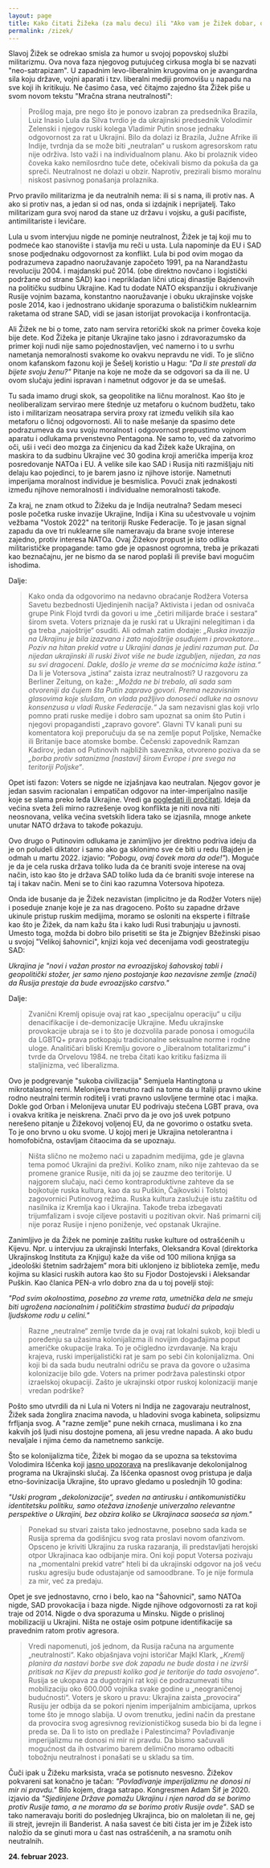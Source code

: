 ```yaml
---
layout: page
title: Kako čitati Žižeka (za malu decu) ili "Ako vam je Žižek dobar, onda ništa"
permalink: /zizek/
---
```


Slavoj Žižek se odrekao smisla za humor u svojoj popovskoj službi militarizmu. Ova nova faza njegovog putujućeg cirkusa mogla bi se nazvati "neo-satrapizam". U zapadnim levo-liberalnim krugovima on je avangardna sila koju države, vojni aparati i tzv. liberalni mediji promovišu u napadu na sve koji ih kritikuju. 
Ne časimo časa, već čitajmo zajedno šta Žižek piše u svom novom tekstu "Mračna strana neutralnosti":
  
>Prošlog maja, pre nego što je ponovo izabran za predsednika Brazila, Luiz Inasio Lula da Silva tvrdio je da ukrajinski predsednik Volodimir Zelenski i njegov ruski kolega Vladimir Putin snose jednaku odgovornost za rat u Ukrajini. Bilo da dolazi iz Brazila, Južne Afrike ili Indije, tvrdnja da se može biti „neutralan“ u ruskom agresorskom ratu nije održiva. Isto važi i na individualnom planu. Ako bi prolaznik video čoveka kako nemilosrdno tuče dete, očekivali bismo da pokuša da ga spreči. Neutralnost ne dolazi u obzir. Naprotiv, prezirali bismo moralnu niskost pasivnog ponašanja prolaznika.  

Prvo pravilo militarizma je da neutralnih nema: ili si s nama, ili protiv nas. A ako si protiv nas, a jedan si od nas, onda si izdajnik i neprijatelj. Tako militarizam gura svoj narod da stane uz državu i vojsku, a guši pacifiste, antimilitariste i levičare.
  
Lula u svom intervjuu nigde ne pominje neutralnost, Žižek je taj koji mu to podmeće kao stanovište i stavlja mu reči u usta. Lula napominje da EU i SAD snose podjednaku odgovornost za konflikt. Lula bi pod ovim mogao da podrazumeva zapadno naoružavanje započeto 1991, pa na Narandžastu revoluciju 2004. i majdanski puč 2014. (obe direktno novčano i logistički podržane od strane SAD) kao i neprikladan lični uticaj dinastije Bajdenovih na političku sudbinu Ukrajine. Kad tu dodate NATO ekspanziju i okruživanje Rusije vojnim bazama, konstantno naoružavanje i obuku ukrajinske vojske posle 2014, kao i jednostrano ukidanje sporazuma o balističkim nuklearnim raketama od strane SAD, vidi se jasan istorijat provokacija i konfrontacija. 
  
Ali Žižek ne bi o tome, zato nam servira retorički skok na primer čoveka koje bije dete. Kod Žižeka je pitanje Ukrajine tako jasno i zdravorazumsko da primer koji nudi nije samo pojednostavljen, već namerno i to u svrhu nametanja nemoralnosti svakome ko ovakvu nepravdu ne vidi. To je slično onom kafanskom fazonu koji je Šešelj koristio u Hagu: _"Da li ste prestali da bijete svoju ženu?"_ Pitanje na koje ne može da se odgovori sa da ili ne. U ovom slučaju jedini ispravan i nametnut odgovor je da se umešaš.
  
Tu sada imamo drugi skok, sa geopolitike na ličnu moralnost. Kao što je neoliberalizam servirao mere štednje uz metaforu o kućnom budžetu, tako isto i militarizam neosatrapa servira proxy rat između velikih sila kao metaforu o ličnoj odgovornosti. Ali to naše mešanje da spasimo dete podrazumeva da svu svoju moralnost i odgovornost prepustimo vojnom aparatu i odlukama prvenstevno Pentagona. Ne samo to, već da zatvorimo oči, uši i veći deo mozga za činjenicu da kad Žižek kaže Ukrajina, on maskira to da sudbinu Ukrajine već 30 godina kroji američka imperija kroz posredovanje NATOa i EU. A velike sile kao SAD i Rusija niti razmišljaju niti delaju kao pojedinci, to je barem jasno iz njihove istorije. Nametnuti imperijama moralnost individue je besmislica. Povući znak jednakosti između njihove nemoralnosti i individualne nemoralnosti takođe. 
  
Za kraj, ne znam otkud to Žižeku da je Indija neutralna? Sedam meseci posle početka ruske invazije Ukrajine, Indija i Kina su učestvovale u vojnim vežbama "Vostok 2022" na teritoriji Ruske Federacije. To je jasan signal zapadu da ove tri nuklearne sile nameravaju da brane svoje interese zajedno, protiv interesa NATOa. Ovaj Žižekov propust je isto odlika militarističke propagande: tamo gde je opasnost ogromna, treba je prikazati kao beznačajnu, jer ne bismo da se narod poplaši ili previše bavi mogućim ishodima.
  
Dalje:
  
>Kako onda da odgovorimo na nedavno obraćanje Rodžera Votersa Savetu bezbednosti Ujedinjenih nacija? Aktivista i jedan od osnivača grupe Pink Flojd tvrdi da govori u ime „četiri milijarde braće i sestara“ širom sveta. Voters priznaje da je ruski rat u Ukrajini nelegitiman i da ga treba „najoštrije“ osuditi. Ali odmah zatim dodaje: _„Ruska invazija na Ukrajinu je bila izazvana i zato najoštrije osuđujem i provokatore… Poziv na hitan prekid vatre u Ukrajini danas je jedini razuman put. Da nijedan ukrajinski ili ruski život više ne bude izgubljen, nijedan, za nas su svi dragoceni. Dakle, došlo je vreme da se moćnicima kaže istina.“_ Da li je Votersova „istina“ zaista izraz neutralnosti? U razgovoru za Berliner Zeitung, on kaže: _„Možda ne bi trebalo, ali sada sam otvoreniji da čujem šta Putin zapravo govori. Prema nezavisnim glasovima koje slušam, on vlada pažljivo donoseći odluke na osnovu konsenzusa u vladi Ruske Federacije.“_ Ja sam nezavisni glas koji vrlo pomno prati ruske medije i dobro sam upoznat sa onim što Putin i njegovi propagandisti „zapravo govore“. Glavni TV kanali puni su komentatora koji preporučuju da se na zemlje poput Poljske, Nemačke ili Britanije bace atomske bombe. Čečenski zapovednik Ramzan Kadirov, jedan od Putinovih najbližih saveznika, otvoreno poziva da se _„borba protiv satanizma [nastavi] širom Evrope i pre svega na teritoriji Poljske“_.    
  
Opet isti fazon: Voters se nigde ne izjašnjava kao neutralan. Njegov govor je jedan sasvim racionalan i empatičan odgovor na inter-imperijalno nasilje koje se slama preko leđa Ukrajine. Vredi ga [pogledati ili pročitati](https://consortiumnews.com/2023/02/07/watch-roger-waters-at-un-security-council-on-ukraine/). Ideja da većina sveta želi mirno razrešenje ovog konflikta je niti nova niti neosnovana, velika većina svetskih lidera tako se izjasnila, mnoge ankete unutar NATO država to takođe pokazuju. 
  
Ovo drugo o Putinovim odlukama je zanimljivo jer direktno podriva ideju da je on poludeli diktator i samo ako ga sklonimo sve će biti u redu (Bajden je odmah u martu 2022. izjavio: _"Pobogu, ovaj čovek mora da ode!"_). Moguće je da je cela ruska država toliko luda da će braniti svoje interese na ovaj način, isto kao što je država SAD toliko luda da će braniti svoje interese na taj i takav način. Meni se to čini kao razumna Votersova hipoteza. 
  
Onda ide busanje da je Žižek nezavistan (implicitno je da Rodžer Voters nije) i poseduje znanje koje je za nas dragoceno. Pošto su zapadne države ukinule pristup ruskim medijima, moramo se osloniti na eksperte i filtraše kao što je Žižek, da nam kažu šta i kako ludi Rusi trabunjaju u javnosti. Umesto toga, možda bi dobro bilo prisetiti se šta je Zbignjev Bžežinski pisao u svojoj "Velikoj šahovnici", knjizi koja već decenijama vodi geostrategiju SAD: 

_Ukrajina je "novi i važan prostor na evroazijskoj šahovskoj tabli i geopolitički stožer, jer samo njeno postojanje kao nezavisne zemlje (znači) da Rusija prestaje da bude evroazijsko carstvo."_  
  
Dalje:  

>Zvanični Kremlj opisuje ovaj rat kao „specijalnu operaciju“ u cilju denacifikacije i de-demonizacije Ukrajine. Među ukrajinske provokacije ubraja se i to što je dozvolila parade ponosa i omogućila da LGBTQ+ prava potkopaju tradicionalne seksualne norme i rodne uloge. Analitičari bliski Kremlju govore o „liberalnom totalitarizmu“ i tvrde da Orvelovu 1984. ne treba čitati kao kritiku fašizma ili staljinizma, već liberalizma.  
  
Ovo je podgrevanje "sukoba civilizacija" Semjuela Hantingtona u mikrotalasnoj rerni. Melonijeva trenutno radi na tome da u Italiji pravno ukine rodno neutralni termin roditelj i vrati pravno uslovljene termine otac i majka. Dokle god Orban i Melonijeva unutar EU podrivaju stečena LGBT prava, ova i ovakva kritika je neiskrena. Znači prvo da je ovo još uvek potpuno nerešeno pitanje u Žižekovoj voljenoj EU, da ne govorimo o ostatku sveta. To je ono brvno u oku svome. U kojoj meri je Ukrajina netolerantna i homofobična, ostavljam čitaocima da se upoznaju.

>Ništa slično ne možemo naći u zapadnim medijima, gde je glavna tema pomoć Ukrajini da preživi. Koliko znam, niko nije zahtevao da se promene granice Rusije, niti da joj se zauzme deo teritorije. U najgorem slučaju, naći ćemo kontraproduktivne zahteve da se bojkotuje ruska kultura, kao da su Puškin, Čajkovski i Tolstoj zagovornici Putinovog režima. Ruska kultura zaslužuje istu zaštitu od nasilnika iz Kremlja kao i Ukrajina. Takođe treba izbegavati trijumfalizam i svoje ciljeve postaviti u pozitivan okvir. Naš primarni cilj nije poraz Rusije i njeno poniženje, već opstanak Ukrajine.  
  
Zanimljivo je da Žižek ne pominje zaštitu ruske kulture od ostrašćenih u Kijevu. Npr. u intervjuu za ukrajinski Interfaks, Oleksandra Koval (direktorka Ukrajinskog Instituta za Knjigu) kaže da više od 100 miliona knjiga sa „ideološki štetnim sadržajem” mora biti uklonjeno iz biblioteka zemlje, među kojima su klasici ruskih autora kao što su Fjodor Dostojevski i Aleksandar Puškin. Kao članica PEN-a vrlo dobro zna da u toj povelji stoji: 
  
_"Pod svim okolnostima, posebno za vreme rata, umetnička dela ne smeju biti ugrožena nacionalnim i političkim strastima budući da pripadaju ljudskome rodu u celini."_  
  
>Razne „neutralne“ zemlje tvrde da je ovaj rat lokalni sukob, koji bledi u poređenju sa užasima kolonijalizma ili novijim događajima poput američke okupacije Iraka. To je očigledno izvrdavanje. Na kraju krajeva, ruski imperijalistički rat je sam po sebi čin kolonijalizma. Oni koji bi da sada budu neutralni odriču se prava da govore o užasima kolonizacije bilo gde. Voters na primer podržava palestinski otpor izraelskoj okupaciji. Zašto je ukrajinski otpor ruskoj kolonizaciji manje vredan podrške?  
  
Pošto smo utvrdili da ni Lula ni Voters ni Indija ne zagovaraju neutralnost, Žižek sada žonglira znacima navoda, u hladovini svoga kabineta, solipsizmu frfljanja svog. A "razne zemlje" pune nekih crnaca, muslimana i ko zna kakvih još ljudi nisu dostojne pomena, ali jesu vredne napada. A ako budu nevaljale i njima ćemo da nametnemo sankcije. 
  
Što se kolonijalizma tiče, Žižek bi mogao da se upozna sa tekstovima Volodimira Iščenka koji [jasno upozorava](https://newleftreview.org/issues/ii138/articles/volodymyr-ishchenko-ukrainian-voices) na preslikavanje dekolonijalnog programa na Ukrajinski slučaj. Za Iščenka opasnost ovog pristupa je dalja etno-šovinizacija Ukrajine, što upravo gledamo u poslednjih 10 godina:

_"Uski program „dekolonizacije“, sveden na antirusku i antikomunističku identitetsku politiku, samo otežava iznošenje univerzalno relevantne perspektive o Ukrajini, bez obzira koliko se Ukrajinaca saoseća sa njom."_  
  
>Ponekad su stvari zaista tako jednostavne, posebno sada kada se Rusija sprema da godišnjicu svog rata proslavi novom ofanzivom. Opsceno je kriviti Ukrajinu za ruska razaranja, ili predstavljati herojski otpor Ukrajinaca kao odbijanje mira. Oni koji poput Votersa pozivaju na „momentalni prekid vatre“ hteli bi da ukrajinski odgovor na još veću rusku agresiju bude odustajanje od samoodbrane. To je nije formula za mir, već za predaju.  
  
Opet je sve jednostavno, crno i belo, kao na "Šahovnici", samo NATOa nigde, SAD provokacija i baza nigde. Nigde njihove odgovornosti za rat koji traje od 2014. Nigde o dva sporazuma u Minsku. Nigde o prislinoj mobilizaciji u Ukrajini. Ništa ne ostaje osim potpune identifikacije sa pravednim ratom protiv agresora.
  
>Vredi napomenuti, još jednom, da Rusija računa na argumente „neutralnosti“. Kako objašnjava vojni istoričar Majkl Klark, _„Kremlj planira da nastavi borbe sve dok zapadu ne bude dosta i ne izvrši pritisak na Kijev da prepusti koliko god je teritorije do tada osvojeno“_. Rusija se ukopava za dugotrajni rat koji će podrazumevati tihu mobilizaciju oko 600.000 vojnika svake godine u „neograničenoj budućnosti“. Voters je skoro u pravu: Ukrajina zaista „provocira“ Rusiju jer odbija da se pokori njenim imperijalnim ambicijama, uprkos tome što je mnogo slabija. U ovom trenutku, jedini način da prestane da provocira svog agresivnog revizionističkog suseda bio bi da legne i preda se. Da li to isto on predlaže i Palestincima? Povlađivanje imperijalizmu ne donosi ni mir ni pravdu. Da bismo sačuvali mogućnost da ih ostvarimo barem delimično moramo odbaciti tobožnju neutralnost i ponašati se u skladu sa tim.  
  
Čuči ipak u Žižeku marksista, vraća se potisnuto nesvesno. Žižekov pokvareni sat konačno je tačan: _"Povlađivanje imperijalizmu ne donosi ni mir ni pravdu."_ Bilo kojem, draga satrapo. Kongresmen Adam Šif je 2020. izjavio da _"Sjedinjene Države pomažu Ukrajinu i njen narod da se borimo protiv Rusije tamo, a ne moramo da se borimo protiv Rusije ovde"_. SAD se tako nameravaju boriti do poslednjeg Ukrajinca, bio on maloletan ili ne, gej ili strejt, jevrejin ili Banderist. A naša savest će biti čista jer im je Žižek isto naložio da se ginuti mora u čast nas ostrašćenih, a na sramotu onih neutralnih.  
  
**24. februar 2023.**    
